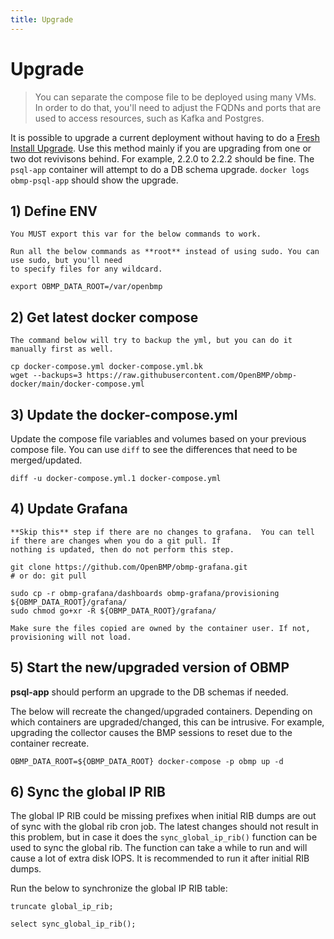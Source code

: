 ```yaml
---
title: Upgrade
---
```


# Upgrade

> You can separate the compose file to be deployed using many VMs.  In order to do that, you'll need to
adjust the FQDNs and ports that are used to access resources, such as Kafka and Postgres.

It is possible to upgrade a current deployment without having to do a [Fresh Install Upgrade](fresh_upgrade.md). Use
this method mainly if you are upgrading from one or two dot revivisons behind. For example, 2.2.0 to 2.2.2 should be fine.
The ```psql-app``` container will attempt to do a DB schema upgrade. ```docker logs obmp-psql-app``` should show the
upgrade.

## 1) Define ENV

```warning
You MUST export this var for the below commands to work.
```

```tip
Run all the below commands as **root** instead of using sudo. You can use sudo, but you'll need
to specify files for any wildcard. 
```

```
export OBMP_DATA_ROOT=/var/openbmp
```

## 2) Get latest docker compose

```warning
The command below will try to backup the yml, but you can do it manually first as well. 
```

```
cp docker-compose.yml docker-compose.yml.bk
wget --backups=3 https://raw.githubusercontent.com/OpenBMP/obmp-docker/main/docker-compose.yml
```

## 3) Update the docker-compose.yml
Update the compose file variables and volumes based on your previous compose file.
You can use ```diff``` to see the differences that need to be merged/updated.

```
diff -u docker-compose.yml.1 docker-compose.yml
```

## 4) Update Grafana

```note
**Skip this** step if there are no changes to grafana.  You can tell if there are changes when you do a git pull. If
nothing is updated, then do not perform this step. 
```

```
git clone https://github.com/OpenBMP/obmp-grafana.git
# or do: git pull

sudo cp -r obmp-grafana/dashboards obmp-grafana/provisioning ${OBMP_DATA_ROOT}/grafana/
sudo chmod go+xr -R ${OBMP_DATA_ROOT}/grafana/
```

```danger
Make sure the files copied are owned by the container user. If not, provisioning will not load.
```
   
  
## 5) Start the new/upgraded version of OBMP 
**psql-app** should perform an upgrade to the DB schemas if needed.

The below will recreate the changed/upgraded containers. Depending on which containers are upgraded/changed,
this can be intrusive. For example, upgrading the collector causes the BMP sessions to reset due to the container
recreate. 

```
OBMP_DATA_ROOT=${OBMP_DATA_ROOT} docker-compose -p obmp up -d
```  

## 6) Sync the global IP RIB

The global IP RIB could be missing prefixes when initial RIB dumps are out of sync with the global rib cron job.
The latest changes should not result in this problem, but in case it does the
```sync_global_ip_rib()``` function can be used to sync the global rib.  The function can take a while to run and
will cause a lot of extra disk IOPS. It is recommended to run it after initial RIB dumps.


Run the below to synchronize the global IP RIB table:
```
truncate global_ip_rib;

select sync_global_ip_rib();
```  

